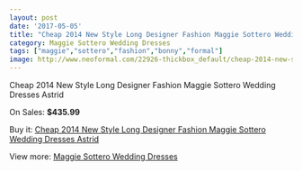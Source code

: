 ```yaml
---
layout: post
date: '2017-05-05'
title: "Cheap 2014 New Style Long Designer Fashion Maggie Sottero Wedding Dresses Astrid"
category: Maggie Sottero Wedding Dresses
tags: ["maggie","sottero","fashion","bonny","formal"]
image: http://www.neoformal.com/22926-thickbox_default/cheap-2014-new-style-long-designer-fashion-maggie-sottero-wedding-dresses-astrid.jpg
---
```

Cheap 2014 New Style Long Designer Fashion Maggie Sottero Wedding Dresses Astrid

On Sales: **$435.99**
<a href="https://www.neoformal.com/en/maggie-sottero-wedding-dresses-2014/7633-cheap-2014-new-style-long-designer-fashion-maggie-sottero-wedding-dresses-astrid.html"><amp-img layout="responsive" width="600" height="600" src="//www.neoformal.com/22926-thickbox_default/cheap-2014-new-style-long-designer-fashion-maggie-sottero-wedding-dresses-astrid.jpg" alt="Cheap 2014 New Style Long Designer Fashion Maggie Sottero Wedding Dresses Astrid 0" /></a>
<a href="https://www.neoformal.com/en/maggie-sottero-wedding-dresses-2014/7633-cheap-2014-new-style-long-designer-fashion-maggie-sottero-wedding-dresses-astrid.html"><amp-img layout="responsive" width="600" height="600" src="//www.neoformal.com/22927-thickbox_default/cheap-2014-new-style-long-designer-fashion-maggie-sottero-wedding-dresses-astrid.jpg" alt="Cheap 2014 New Style Long Designer Fashion Maggie Sottero Wedding Dresses Astrid 1" /></a>

Buy it: [Cheap 2014 New Style Long Designer Fashion Maggie Sottero Wedding Dresses Astrid](https://www.neoformal.com/en/maggie-sottero-wedding-dresses-2014/7633-cheap-2014-new-style-long-designer-fashion-maggie-sottero-wedding-dresses-astrid.html "Cheap 2014 New Style Long Designer Fashion Maggie Sottero Wedding Dresses Astrid")

View more: [Maggie Sottero Wedding Dresses](https://www.neoformal.com/en/123-maggie-sottero-wedding-dresses-2014 "Maggie Sottero Wedding Dresses")